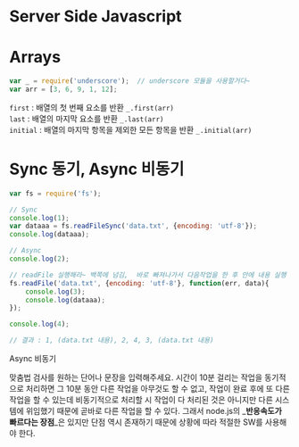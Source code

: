# Server Side Javascript


# Arrays
```js
var _ = require('underscore');  // underscore 모듈을 사용할거다~
var arr = [3, 6, 9, 1, 12];
```
  
`first` : 배열의 첫 번째 요소를 반환 `_.first(arr)`  
`last` : 배열의 마지막 요소를 반환 `_.last(arr)`  
`initial` : 배열의 마지막 항목을 제외한 모든 항목을 반환  `_.initial(arr)`  

# Sync 동기, Async 비동기

```js
var fs = require('fs');

// Sync
console.log(1);
var dataaa = fs.readFileSync('data.txt', {encoding: 'utf-8'});
console.log(dataaa);

// Async
console.log(2);

// readFile 실행해라~ 백쪽에 넘김,  바로 빠져나가서 다음작업을 한 후 안에 내용 실행
fs.readFile('data.txt', {encoding: 'utf-8'}, function(err, data){  
    console.log(3);
    console.log(dataaa);
});

console.log(4);  

// 결과 : 1, (data.txt 내용), 2, 4, 3, (data.txt 내용)
```

Async 비동기

맞춤법 검사를 원하는 단어나 문장을 입력해주세요. 시간이 10분 걸리는 작업을 동기적으로 처리하면 그 10분 동안 다른 작업을 아무것도 할 수 없고, 작업이 완료 후에 또 다른 작업을 할 수 있는데 비동기적으로 처리할 시 작업이 다 처리된 것은 아니지만 다른 시스템에 위임했기 때문에 곧바로 다른 작업을 할 수 있다.
그래서 node.js의 _**반응속도가 빠르다는 장점**_은 있지만 단점 역시 존재하기 때문에 상황에 따라 적절한 SW를 사용해야 한다.
